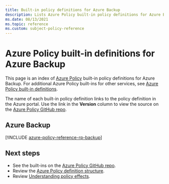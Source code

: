 ```yaml
---
title: Built-in policy definitions for Azure Backup
description: Lists Azure Policy built-in policy definitions for Azure Backup. These built-in policy definitions provide common approaches to managing your Azure resources.
ms.date: 08/13/2021
ms.topic: reference
ms.custom: subject-policy-reference
---
```

# Azure Policy built-in definitions for Azure Backup

This page is an index of [Azure Policy](../governance/policy/overview.md) built-in policy
definitions for Azure Backup. For additional Azure Policy built-ins for other services, see
[Azure Policy built-in definitions](../governance/policy/samples/built-in-policies.md).

The name of each built-in policy definition links to the policy definition in the Azure portal. Use
the link in the **Version** column to view the source on the
[Azure Policy GitHub repo](https://github.com/Azure/azure-policy).

## Azure Backup

[!INCLUDE [azure-policy-reference-rp-backup](../../includes/policy/reference/byrp/microsoft.recoveryservices.md)]

## Next steps

- See the built-ins on the [Azure Policy GitHub repo](https://github.com/Azure/azure-policy).
- Review the [Azure Policy definition structure](../governance/policy/concepts/definition-structure.md).
- Review [Understanding policy effects](../governance/policy/concepts/effects.md).
